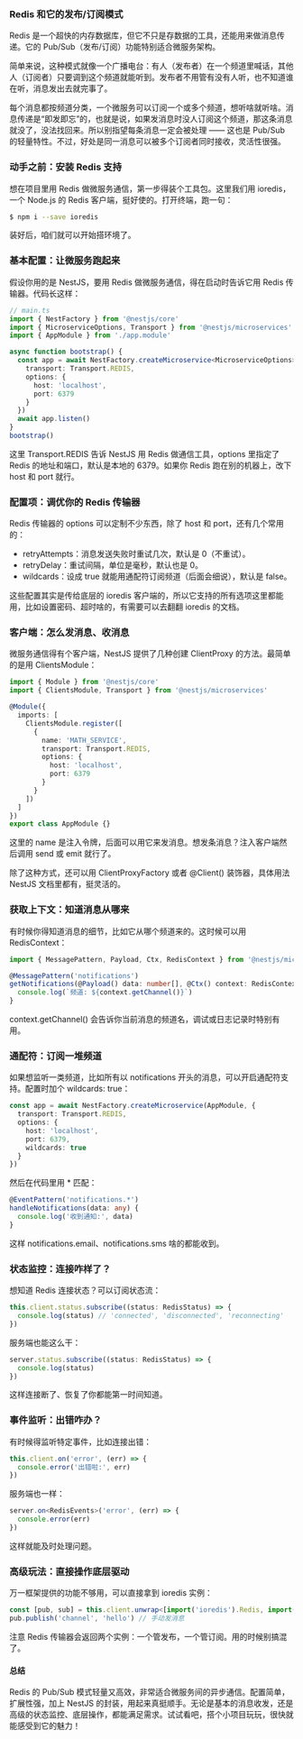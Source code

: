 ### Redis 和它的发布/订阅模式

Redis 是一个超快的内存数据库，但它不只是存数据的工具，还能用来做消息传递。它的 Pub/Sub（发布/订阅）功能特别适合微服务架构。

简单来说，这种模式就像一个广播电台：有人（发布者）在一个频道里喊话，其他人（订阅者）只要调到这个频道就能听到。发布者不用管有没有人听，也不知道谁在听，消息发出去就完事了。

每个消息都按频道分类，一个微服务可以订阅一个或多个频道，想听啥就听啥。消息传递是“即发即忘”的，也就是说，如果发消息时没人订阅这个频道，那这条消息就没了，没法找回来。所以别指望每条消息一定会被处理 —— 这也是 Pub/Sub 的轻量特性。不过，好处是同一消息可以被多个订阅者同时接收，灵活性很强。



### 动手之前：安装 Redis 支持

想在项目里用 Redis 做微服务通信，第一步得装个工具包。这里我们用 ioredis，一个 Node.js 的 Redis 客户端，挺好使的。打开终端，跑一句：

```bash
$ npm i --save ioredis
```

装好后，咱们就可以开始搭环境了。



### 基本配置：让微服务跑起来

假设你用的是 NestJS，要用 Redis 做微服务通信，得在启动时告诉它用 Redis 传输器。代码长这样：

```ts
// main.ts
import { NestFactory } from '@nestjs/core'
import { MicroserviceOptions, Transport } from '@nestjs/microservices'
import { AppModule } from './app.module'

async function bootstrap() {
  const app = await NestFactory.createMicroservice<MicroserviceOptions>(AppModule, {
    transport: Transport.REDIS,
    options: {
      host: 'localhost',
      port: 6379
    }
  })
  await app.listen()
}
bootstrap()
```

这里 Transport.REDIS 告诉 NestJS 用 Redis 做通信工具，options 里指定了 Redis 的地址和端口，默认是本地的 6379。如果你 Redis 跑在别的机器上，改下 host 和 port 就行。



### 配置项：调优你的 Redis 传输器

Redis 传输器的 options 可以定制不少东西，除了 host 和 port，还有几个常用的：

- retryAttempts：消息发送失败时重试几次，默认是 0（不重试）。
- retryDelay：重试间隔，单位是毫秒，默认也是 0。
- wildcards：设成 true 就能用通配符订阅频道（后面会细说），默认是 false。

这些配置其实是传给底层的 ioredis 客户端的，所以它支持的所有选项这里都能用，比如设置密码、超时啥的，有需要可以去翻翻 ioredis 的文档。



### 客户端：怎么发消息、收消息

微服务通信得有个客户端，NestJS 提供了几种创建 ClientProxy 的方法。最简单的是用 ClientsModule：

```ts
import { Module } from '@nestjs/core'
import { ClientsModule, Transport } from '@nestjs/microservices'

@Module({
  imports: [
    ClientsModule.register([
      {
        name: 'MATH_SERVICE',
        transport: Transport.REDIS,
        options: {
          host: 'localhost',
          port: 6379
        }
      }
    ])
  ]
})
export class AppModule {}
```

这里的 name 是注入令牌，后面可以用它来发消息。想发条消息？注入客户端然后调用 send 或 emit 就行了。

除了这种方式，还可以用 ClientProxyFactory 或者 @Client() 装饰器，具体用法 NestJS 文档里都有，挺灵活的。



### 获取上下文：知道消息从哪来

有时候你得知道消息的细节，比如它从哪个频道来的。这时候可以用 RedisContext：

```ts
import { MessagePattern, Payload, Ctx, RedisContext } from '@nestjs/microservices'

@MessagePattern('notifications')
getNotifications(@Payload() data: number[], @Ctx() context: RedisContext) {
  console.log(`频道: ${context.getChannel()}`)
}
```

context.getChannel() 会告诉你当前消息的频道名，调试或日志记录时特别有用。



### 通配符：订阅一堆频道

如果想监听一类频道，比如所有以 notifications 开头的消息，可以开启通配符支持。配置时加个 wildcards: true：

```ts
const app = await NestFactory.createMicroservice(AppModule, {
  transport: Transport.REDIS,
  options: {
    host: 'localhost',
    port: 6379,
    wildcards: true
  }
})
```

然后在代码里用 * 匹配：

```ts
@EventPattern('notifications.*')
handleNotifications(data: any) {
  console.log('收到通知:', data)
}
```

这样 notifications.email、notifications.sms 啥的都能收到。



### 状态监控：连接咋样了？

想知道 Redis 连接状态？可以订阅状态流：

```ts
this.client.status.subscribe((status: RedisStatus) => {
  console.log(status) // 'connected', 'disconnected', 'reconnecting'
})
```

服务端也能这么干：

```ts
server.status.subscribe((status: RedisStatus) => {
  console.log(status)
})
```

这样连接断了、恢复了你都能第一时间知道。



### 事件监听：出错咋办？

有时候得监听特定事件，比如连接出错：

```ts
this.client.on('error', (err) => {
  console.error('出错啦:', err)
})
```

服务端也一样：

```ts
server.on<RedisEvents>('error', (err) => {
  console.error(err)
})
```

这样就能及时处理问题。



### 高级玩法：直接操作底层驱动

万一框架提供的功能不够用，可以直接拿到 ioredis 实例：

```ts
const [pub, sub] = this.client.unwrap<[import('ioredis').Redis, import('ioredis').Redis]>()
pub.publish('channel', 'hello') // 手动发消息
```

注意 Redis 传输器会返回两个实例：一个管发布，一个管订阅。用的时候别搞混了。



#### 总结

Redis 的 Pub/Sub 模式轻量又高效，非常适合微服务间的异步通信。配置简单，扩展性强，加上 NestJS 的封装，用起来真挺顺手。无论是基本的消息收发，还是高级的状态监控、底层操作，都能满足需求。试试看吧，搭个小项目玩玩，很快就能感受到它的魅力！